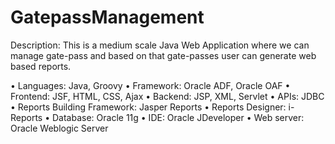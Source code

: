 # GatepassManagement
Description: This is a medium scale Java Web Application where we can manage gate-pass and based on that gate-passes user can generate web based reports.

• Languages: Java, Groovy
• Framework: Oracle ADF, Oracle OAF
• Frontend: JSF, HTML, CSS, Ajax
• Backend: JSP, XML, Servlet
• APIs: JDBC
• Reports Building Framework: Jasper Reports
• Reports Designer: i-Reports
• Database: Oracle 11g
• IDE: Oracle JDeveloper
• Web server: Oracle Weblogic Server


